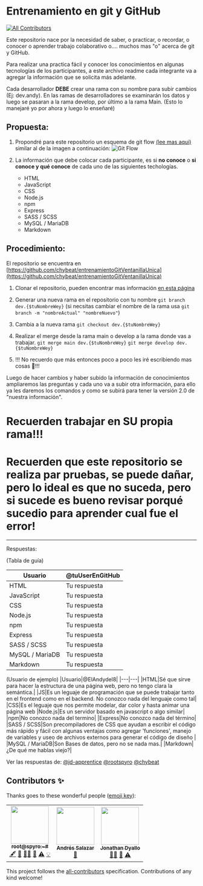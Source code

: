 # Entrenamiento en git y GitHub

<!-- ALL-CONTRIBUTORS-BADGE:START - Do not remove or modify this section -->
[![All Contributors](https://img.shields.io/badge/all_contributors-3-orange.svg?style=flat-square)](#contributors-)
<!-- ALL-CONTRIBUTORS-BADGE:END -->

Este repositorio nace por la necesidad de saber, o practicar, o recordar, o conocer o aprender trabajo colaborativo o.... muchos mas "o" acerca de git y GitHub.

Para realizar una practica fácil y conocer los conocimientos en algunas tecnologías de los participantes, a este archivo readme cada integrante va a agregar la información que se solicita más adelante.

Cada desarrollador **DEBE** crear una rama con su nombre para subir cambios (Ej: dev.andy). En las ramas de desarrolladores se examinarán los datos y luego se pasaran a la rama develop, por último a la rama Main. (Esto lo manejaré yo por ahora y luego lo enseñaré)

## Propuesta:

1. Propondré para este repositorio un esquema de git flow [(lee mas aqui)](https://www.atlassian.com/git/tutorials/comparing-workflows/gitflow-workflow) similar al de la imagen a continuación:
   ![Git Flow](https://wac-cdn.atlassian.com/dam/jcr:cc0b526e-adb7-4d45-874e-9bcea9898b4a/04%20Hotfix%20branches.svg?cdnVersion=506)

2. La información que debe colocar cada participante, es si **no conoce** o **si conoce y qué conoce** de cada uno de las siguientes techologías.

   -  HTML
   -  JavaScript
   -  CSS
   -  Node.js
   -  npm
   -  Express
   -  SASS / SCSS
   -  MySQL / MariaDB
   -  Markdown

## Procedimiento:

El repositorio se encuentra en [https://github.com/chybeat/entrenamientoGitVentanillaUnica](https://github.com/chybeat/entrenamientoGitVentanillaUnica)

1. Clonar el repositorio, pueden encontrar mas información [en esta página](https://docs.github.com/en/repositories/creating-and-managing-repositories/cloning-a-repository)

1. Generar una nueva rama en el repositorio con tu nombre
   `git branch dev.{$tuNombreWey}`
   (si necsitas cambiar el nombre de la rama usa `git branch -m "nombreActual" "nombreNuevo"`)

1. Cambia a la nueva rama
   `git checkout dev.{$tuNombreWey}`

1. Realizar el merge desde la rama main o develop a la rama donde vas a trabajar.
   `git merge main dev.{$tuNombreWey}`
   `git merge develop dev.{$tuNombreWey}`

1. !!! No recuerdo que más entonces poco a poco les iré escribiendo mas cosas 🤪!!!

Luego de hacer cambios y haber subido la información de conocimientos ampliaremos las preguntas y cada uno va a subir otra información, para ello ya les daremos los comandos y como se subirá para tener la versión 2.0 de "nuestra información".

# Recuerden trabajar en SU propia rama!!!

# Recuerden que este repositorio se realiza par pruebas, se puede dañar, pero lo ideal es que no suceda, pero si sucede es bueno revisar porqué sucedio para aprender cual fue el error!

---

Respuestas:

(Tabla de guía)

| Usuario         | @tuUserEnGitHub |
| --------------- | --------------- |
| HTML            | Tu respuesta    |
| JavaScript      | Tu respuesta    |
| CSS             | Tu respuesta    |
| Node.js         | Tu respuesta    |
| npm             | Tu respuesta    |
| Express         | Tu respuesta    |
| SASS / SCSS     | Tu respuesta    |
| MySQL / MariaDB | Tu respuesta    |
| Markdown        | Tu respuesta    |

(Usuario de ejemplo)
|Usuario|@ElAndydel8|
|---|---|
|HTML|Sé que sirve para hacer la estructura de una página web, pero no tengo clara la semántica.|
|JS|Es un leguaje de programación que se puede trabajar tanto en el frontend como en el backend. No conozco nada del lenguaje como tal|
|CSS|Es el leguaje que nos permite modelar, dar color y hasta animar una página web
|Node.js|Es un servidor basado en javascript o algo similar|
|npm|No conozco nada del termino|
|Express|No conozco nada del término|
|SASS / SCSS|Son precompiladores de CSS que ayudan a escribir el código más rápido y fácil con algunas ventajas como agregar 'funciones', manejo de variables y useo de archivos externos para generar el código de diseño |
|MySQL / MariaDB|Son Bases de datos, pero no se nada mas.|
|Markdown|¿De qué me hablas viejo?|

Ver las respuestas de:
[@jd-apprentice](./chybeat.md)
[@rootspyro](./rootspyro.md)
[@chybeat](./chybeat.md)

## Contributors ✨

Thanks goes to these wonderful people ([emoji key](https://allcontributors.org/docs/en/emoji-key)):

<!-- ALL-CONTRIBUTORS-LIST:START - Do not remove or modify this section -->
<!-- prettier-ignore-start -->
<!-- markdownlint-disable -->
<table>
  <tr>
    <td align="center"><a href="http://rootspyro.com"><img src="https://avatars.githubusercontent.com/u/84992671?v=4?s=100" width="100px;" alt=""/><br /><sub><b>root@spyro:~#</b></sub></a><br /><a href="#content-rootspyro" title="Content">🖋</a> <a href="#question-rootspyro" title="Answering Questions">💬</a> <a href="#mentoring-rootspyro" title="Mentoring">🧑‍🏫</a> <a href="#ideas-rootspyro" title="Ideas, Planning, & Feedback">🤔</a> <a href="https://github.com/chybeat/entrenamientoGitVentanillaUnica/commits?author=rootspyro" title="Tests">⚠️</a> <a href="#example-rootspyro" title="Examples">💡</a></td>
    <td align="center"><a href="https://github.com/chybeat"><img src="https://avatars.githubusercontent.com/u/3756112?v=4?s=100" width="100px;" alt=""/><br /><sub><b>Andrés Salazar</b></sub></a><br /><a href="#question-chybeat" title="Answering Questions">💬</a></td>
    <td align="center"><a href="https://jonathandyallo.vercel.app/"><img src="https://avatars.githubusercontent.com/u/68082746?v=4?s=100" width="100px;" alt=""/><br /><sub><b>Jonathan Dyallo</b></sub></a><br /><a href="#mentoring-jd-apprentice" title="Mentoring">🧑‍🏫</a> <a href="#ideas-jd-apprentice" title="Ideas, Planning, & Feedback">🤔</a> <a href="https://github.com/chybeat/entrenamientoGitVentanillaUnica/commits?author=jd-apprentice" title="Tests">⚠️</a></td>
  </tr>
</table>

<!-- markdownlint-restore -->
<!-- prettier-ignore-end -->

<!-- ALL-CONTRIBUTORS-LIST:END -->

This project follows the [all-contributors](https://github.com/all-contributors/all-contributors) specification. Contributions of any kind welcome!

